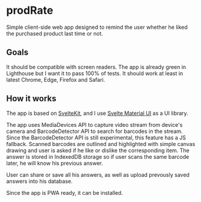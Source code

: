 # prodRate

Simple client-side web app designed to remind the user whether he liked the purchased product last time or not.

## Goals 
It should be compatible with screen readers.
The app is already green in Lighthouse but I want it to pass 100% of tests.
It should work at least in latest Chrome, Edge, Firefox and Safari.

## How it works
The app is based on [SvelteKit](https://kit.svelte.dev/), and I use [Svelte Material UI](https://sveltematerialui.com/) as a UI library.

The app uses MediaDevices API to capture video stream from device's camera and BarcodeDetector API to search for barcodes in the stream. 
Since the BarcodeDetector API is still experimental, this feature has a JS fallback.
Scanned barcodes are outlined and highlighted with simple canvas drawing and user is asked if he like or dislike the corresponding item.
The answer is stored in IndexedDB storage so if user scans the same barcode later, he will know his previous answer.

User can share or save all his answers, as well as upload prevously saved answers into his database.

Since the app is PWA ready, it can be installed.
